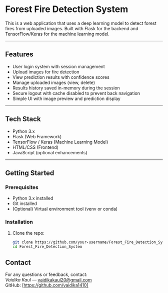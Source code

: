 # Forest Fire Detection System

This is a web application that uses a deep learning model to detect forest fires from uploaded images. Built with Flask for the backend and TensorFlow/Keras for the machine learning model.

---

## Features

- User login system with session management  
- Upload images for fire detection  
- View prediction results with confidence scores  
- Manage uploaded images (view, delete)  
- Results history saved in-memory during the session  
- Secure logout with cache disabled to prevent back navigation  
- Simple UI with image preview and prediction display  

---

## Tech Stack

- Python 3.x  
- Flask (Web Framework)  
- TensorFlow / Keras (Machine Learning Model)  
- HTML/CSS (Frontend)  
- JavaScript (optional enhancements)  

---

## Getting Started

### Prerequisites

- Python 3.x installed  
- Git installed  
- (Optional) Virtual environment tool (venv or conda)

### Installation

1. Clone the repo:
   ```bash
   git clone https://github.com/your-username/Forest_Fire_Detection_System.git
   cd Forest_Fire_Detection_System

## Contact

For any questions or feedback, contact:  
*Vaidika Kaul* — vaidikakaul20@gmail.com  
GitHub: [https://github.com/vaidika1410]